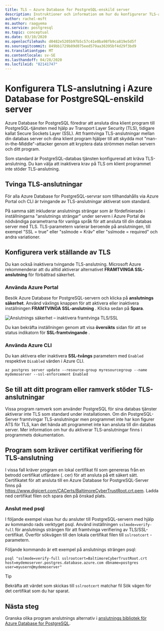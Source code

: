 ```yaml
---
title: TLS – Azure Database for PostgreSQL-enskild server
description: Instruktioner och information om hur du konfigurerar TLS-anslutning för Azure Database for PostgreSQL-enskild server.
author: rachel-msft
ms.author: raagyema
ms.service: postgresql
ms.topic: conceptual
ms.date: 03/10/2020
ms.openlocfilehash: d0482e5205b97b5c57c41e0ba98fb9ca819e5d5f
ms.sourcegitcommit: 849bb1729b89d075eed579aa36395bf4d29f3bd9
ms.translationtype: MT
ms.contentlocale: sv-SE
ms.lasthandoff: 04/28/2020
ms.locfileid: "82141747"
---
```

# <a name="configure-tls-connectivity-in-azure-database-for-postgresql---single-server"></a>Konfigurera TLS-anslutning i Azure Database for PostgreSQL-enskild server

Azure Database for PostgreSQL föredrar att ansluta dina klient program till PostgreSQL-tjänsten med hjälp av Transport Layer Security (TLS), tidigare kallat Secure Sockets Layer (SSL). Att framtvinga TLS-anslutningar mellan din databas server och dina klient program hjälper till att skydda mot "man-in-the-Middle"-attacker genom att kryptera data strömmen mellan servern och ditt program.

Som standard är PostgreSQL-databas tjänsten konfigurerad att kräva TLS-anslutning. Du kan välja att inaktivera krav på TLS om klient programmet inte stöder TLS-anslutning.

## <a name="enforcing-tls-connections"></a>Tvinga TLS-anslutningar

För alla Azure Database for PostgreSQL-servrar som tillhandahålls via Azure Portal och CLI är tvingande av TLS-anslutningar aktiverat som standard. 

På samma sätt inkluderar anslutnings strängar som är fördefinierade i inställningarna "anslutnings strängar" under servern i Azure Portal de nödvändiga parametrarna för vanliga språk för att ansluta till din databas server med TLS. TLS-parametern varierar beroende på anslutningen, till exempel "SSL = true" eller "sslmode = Kräv" eller "sslmode = required" och andra variationer.

## <a name="configure-enforcement-of-tls"></a>Konfigurera verk ställande av TLS

Du kan också inaktivera tvingande TLS-anslutning. Microsoft Azure rekommenderar att du alltid aktiverar alternativet **FRAMTVINGA SSL-anslutning** för förbättrad säkerhet.

### <a name="using-the-azure-portal"></a>Använda Azure Portal

Besök Azure Database for PostgreSQL-servern och klicka på **anslutnings säkerhet**. Använd växlings knappen för att aktivera eller inaktivera inställningen **FRAMTVINGA SSL-anslutning** . Klicka sedan på **Spara**.

![Anslutnings säkerhet – inaktivera framtvinga TLS/SSL](./media/concepts-ssl-connection-security/1-disable-ssl.png)

Du kan bekräfta inställningen genom att visa **översikts** sidan för att se status indikatorn för **SSL-framtvingande** .

### <a name="using-azure-cli"></a>Använda Azure CLI

Du kan aktivera eller inaktivera **SSL-tvångs** parametern med `Enabled` respektive `Disabled` värden i Azure CLI.

```azurecli
az postgres server update --resource-group myresourcegroup --name mydemoserver --ssl-enforcement Enabled
```

## <a name="ensure-your-application-or-framework-supports-tls-connections"></a>Se till att ditt program eller ramverk stöder TLS-anslutningar

Vissa program ramverk som använder PostgreSQL för sina databas tjänster aktiverar inte TLS som standard under installationen. Om din PostgreSQL-Server framtvingar TLS-anslutningar men programmet inte har kon figurer ATS för TLS, kan det hända att programmet inte kan ansluta till din databas server. Mer information om hur du aktiverar TLS-anslutningar finns i programmets dokumentation.

## <a name="applications-that-require-certificate-verification-for-tls-connectivity"></a>Program som kräver certifikat verifiering för TLS-anslutning

I vissa fall kräver program en lokal certifikat fil som genereras från en betrodd certifikat utfärdare (. cer) för att ansluta på ett säkert sätt. Certifikatet för att ansluta till en Azure Database for PostgreSQL-Server finns på https://www.digicert.com/CACerts/BaltimoreCyberTrustRoot.crt.pem. Ladda ned certifikat filen och spara den på önskad plats.

### <a name="connect-using-psql"></a>Anslut med psql

I följande exempel visas hur du ansluter till PostgreSQL-servern med hjälp av kommando rads verktyget psql. Använd inställningen `sslmode=verify-full` för anslutnings strängen för att framtvinga verifiering av TLS/SSL-certifikat. Överför sökvägen till den lokala certifikat filen till `sslrootcert` -parametern.

Följande kommando är ett exempel på anslutnings strängen psql:

```shell
psql "sslmode=verify-full sslrootcert=BaltimoreCyberTrustRoot.crt host=mydemoserver.postgres.database.azure.com dbname=postgres user=myusern@mydemoserver"
```

> [!TIP]
> Bekräfta att värdet som skickas till `sslrootcert` matchar fil Sök vägen för det certifikat som du har sparat.

## <a name="next-steps"></a>Nästa steg

Granska olika program anslutnings alternativ i [anslutnings bibliotek för Azure Database for PostgreSQL](concepts-connection-libraries.md).
